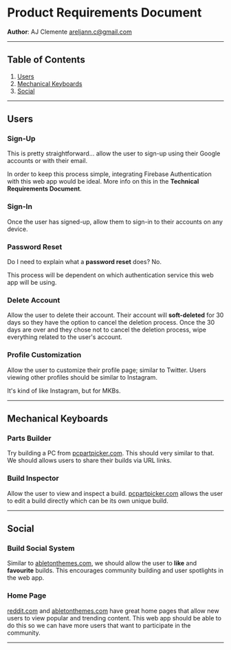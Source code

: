 # Product Requirements Document

**Author**: AJ Clemente <areljann.c@gmail.com>

---

## Table of Contents
1. [Users](#users)
2. [Mechanical Keyboards](#mechanical-keyboards)
3. [Social](#social)

---

## Users

### Sign-Up

This is pretty straightforward... allow the user to sign-up using their Google accounts or with their email.

In order to keep this process simple, integrating Firebase Authentication with this web app would be ideal. More info on this in the **Technical Requirements Document**.

### Sign-In

Once the user has signed-up, allow them to sign-in to their accounts on any device.

### Password Reset

Do I need to explain what a **password reset** does? No.

This process will be dependent on which authentication service this web app will be using.

### Delete Account

Allow the user to delete their account. Their account will **soft-deleted** for 30 days so they have the option to cancel the deletion process. Once the 30 days are over and they chose not to cancel the deletion process, wipe everything related to the user's account.

### Profile Customization

Allow the user to customize their profile page; similar to Twitter. Users viewing other profiles should be similar to Instagram.

It's kind of like Instagram, but for MKBs.

---

## Mechanical Keyboards

### Parts Builder

Try building a PC from [pcpartpicker.com](https://pcpartpicker.com). This should very similar to that. We should allows users to share their builds via URL links.

### Build Inspector

Allow the user to view and inspect a build. [pcpartpicker.com](https://pcpartpicker.com) allows the user to edit a build directly which can be its own unique build.

---

## Social

### Build Social System

Similar to [abletonthemes.com](https://www.abletonthemes.com/), we should allow the user to **like** and **favourite** builds. This encourages community building and user spotlights in the web app.

### Home Page

[reddit.com](https://reddit.com) and [abletonthemes.com](https://www.abletonthemes.com/) have great home pages that allow new users to view popular and trending content. This web app should be able to do this so we can have more users that want to participate in the community.

---